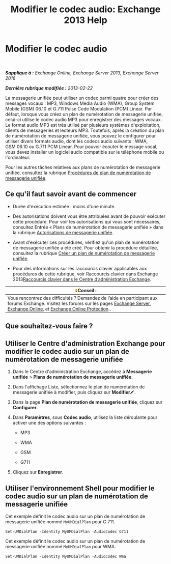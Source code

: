 ﻿---
title: 'Modifier le codec audio: Exchange 2013 Help'
TOCTitle: Modifier le codec audio
ms:assetid: 139b2ccd-28c5-46c0-9050-777f4f59aade
ms:mtpsurl: https://technet.microsoft.com/fr-fr/library/Aa996342(v=EXCHG.150)
ms:contentKeyID: 50477540
ms.date: 05/23/2018
mtps_version: v=EXCHG.150
ms.translationtype: MT
---

# Modifier le codec audio

 

_**Sapplique à :** Exchange Online, Exchange Server 2013, Exchange Server 2016_

_**Dernière rubrique modifiée :** 2013-02-22_

La messagerie unifiée peut utiliser un codec parmi quatre pour créer des messages vocaux : MP3, Windows Media Audio (WMA), Group System Mobile (GSM) 06.10 et G.711 Pulse Code Modulation (PCM) Linear. Par défaut, lorsque vous créez un plan de numérotation de messagerie unifiée, celui-ci utilise le codec audio MP3 pour enregistrer des messages vocaux. Le format audio MP3 est très utilisé par plusieurs systèmes d'exploitation, clients de messageries et lecteurs MP3. Toutefois, après la création du plan de numérotation de messagerie unifiée, vous pouvez le configurer pour utiliser divers formats audio, dont les codecs audio suivants : WMA, GSM 06.10 ou G.711 PCM Linear. Pour pouvoir écouter le message vocal, vous devez installer un logiciel audio compatible sur le téléphone mobile ou l'ordinateur.

Pour les autres tâches relatives aux plans de numérotation de messagerie unifiée, consultez la rubrique [Procédures de plan de numérotation de messagerie unifiée](um-dial-plan-procedures-exchange-2013-help.md).

## Ce qu'il faut savoir avant de commencer

  - Durée d'exécution estimée : moins d'une minute.

  - Des autorisations doivent vous être attribuées avant de pouvoir exécuter cette procédure. Pour voir les autorisations qui vous sont nécessaires, consultez Entrée « Plans de numérotation de messagerie unifiée » dans la rubrique [Autorisations de messagerie unifiée](unified-messaging-permissions-exchange-2013-help.md).

  - Avant d'exécuter ces procédures, vérifiez qu'un plan de numérotation de messagerie unifiée a été créé. Pour obtenir la procédure détaillée, consultez la rubrique [Créer un plan de numérotation de messagerie unifiée](create-a-um-dial-plan-exchange-2013-help.md).

  - Pour des informations sur les raccourcis clavier applicables aux procédures de cette rubrique, voir Raccourcis clavier dans Exchange 2013[Raccourcis clavier dans le Centre d’administration Exchange](keyboard-shortcuts-in-the-exchange-admin-center-exchange-online-protection-help.md).

<table>
<thead>
<tr class="header">
<th><img src="images/Bb125224.tip(EXCHG.150).gif" title="Conseil" alt="Conseil" />Conseil :</th>
</tr>
</thead>
<tbody>
<tr class="odd">
<td>Vous rencontrez des difficultés ? Demandez de l’aide en participant aux forums Exchange. Visitez les forums sur les pages <a href="https://go.microsoft.com/fwlink/p/?linkid=60612">Exchange Server</a>, <a href="https://go.microsoft.com/fwlink/p/?linkid=267542">Exchange Online</a>, et <a href="https://go.microsoft.com/fwlink/p/?linkid=285351">Exchange Online Protection</a>..</td>
</tr>
</tbody>
</table>


## Que souhaitez-vous faire ?

## Utiliser le Centre d'administration Exchange pour modifier le codec audio sur un plan de numérotation de messagerie unifiée

1.  Dans le Centre d'administration Exchange, accédez à **Messagerie unifiée** \> **Plans de numérotation de messagerie unifiée**.

2.  Dans l'affichage Liste, sélectionnez le plan de numérotation de messagerie unifiée à modifier, puis cliquez sur **Modifier**![Icône Modifier](images/Bb124582.6f53ccb2-1f13-4c02-bea0-30690e6ea71d(EXCHG.150).gif "Icône Modifier").

3.  Dans la page **Plan de numérotation de messagerie unifiée**, cliquez sur **Configurer**.

4.  Dans **Paramètres**, sous **Codec audio**, utilisez la liste déroulante pour activer une des options suivantes :
    
      - MP3
    
      - WMA
    
      - GSM
    
      - G711

5.  Cliquez sur **Enregistrer**.

## Utiliser l'environnement Shell pour modifier le codec audio sur un plan de numérotation de messagerie unifiée

Cet exemple définit le codec audio sur un plan de numérotation de messagerie unifiée nommé `MyUMDialPlan` pour G.711.

    Set-UMDialPlan -Identity MyUMDialPlan -AudioCodec G711

Cet exemple définit le codec audio sur un plan de numérotation de messagerie unifiée nommé `MyUMDialPlan` pour WMA.

    Set-UMDialPlan -Identity MyUMDialPlan -AudioCodec Wma

